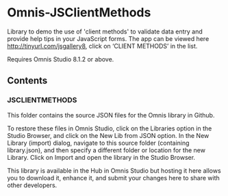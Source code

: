 # Omnis-JSClientMethods
Library to demo the use of 'client methods' to validate data entry and provide help tips in your JavaScript forms. The app can be viewed here http://tinyurl.com/jsgallery8, click on ‘CLIENT METHODS’ in the list.

Requires Omnis Studio 8.1.2 or above.

## Contents
### JSCLIENTMETHODS
This folder contains the source JSON files for the Omnis library in Github. 

To restore these files in Omnis Studio, click on the Libraries option in the Studio Browser, and click on the New Lib from JSON option. In the New Library (import) dialog, navigate to this source folder (containing library.json), and then specify a different folder or location for the new Library. Click on Import and open the library in the Studio Browser. 

This library is available in the Hub in Omnis Studio but hosting it here allows you to download it, enhance it, and submit your changes here to share with other developers. 

